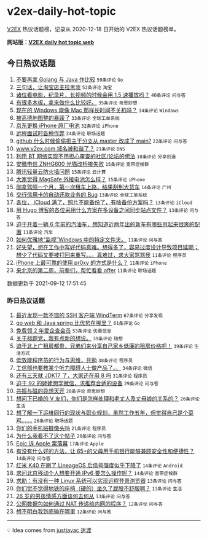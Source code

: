 # v2ex-daily-hot-topic

[V2EX](https://www.v2ex.com/) 热议话题榜，记录从 2020-12-18 日开始的 V2EX 热议话题榜单。

**网站版：[V2EX daily hot topic web](https://boojack.github.io/v2ex-daily-hot-topic-web/)**

## 今日热议话题

<!-- TODAY BEGIN -->

1. [不要再拿 Golang 与 Java 作比较](https://www.v2ex.com/t/801337) `59条评论` `Go`
1. [三句话，让淘宝店主拉黑我](https://www.v2ex.com/t/801368) `52条评论` `淘宝`
1. [诸位看电影，纪录片，长视频的时候会用 1.5 速播放吗？](https://www.v2ex.com/t/801352) `40条评论` `问与答`
1. [有很多木板，拿来做什么比较好。](https://www.v2ex.com/t/801328) `35条评论` `奇思妙想`
1. [现在的 Windows 能像 Mac 那样长时间不关机吗？](https://www.v2ex.com/t/801417) `34条评论` `Windows`
1. [被高德地图整的暴躁了](https://www.v2ex.com/t/801330) `33条评论` `全球工单系统`
1. [京东更换 iPhone 原厂电池](https://www.v2ex.com/t/801369) `32条评论` `iPhone`
1. [远程面试时各种作弊](https://www.v2ex.com/t/801363) `24条评论` `职场话题`
1. [github 什么时候偷偷把主干分支从 master 改成了 main?](https://www.v2ex.com/t/801415) `22条评论` `问与答`
1. [www.v2ex.com 域名被和谐了？](https://www.v2ex.com/t/801382) `21条评论` `DNS`
1. [利用 BT 网络实现不用担心审查的社区/论坛的想法](https://www.v2ex.com/t/801431) `18条评论` `分享创造`
1. [安徽电信 ZNHG600 光猫改桥接失败](https://www.v2ex.com/t/801420) `15条评论` `宽带症候群`
1. [腾讯轻量云防火墙问题](https://www.v2ex.com/t/801401) `15条评论` `云计算`
1. [大家觉得 MagSafe 外接电池怎么样？](https://www.v2ex.com/t/801358) `15条评论` `iPhone`
1. [刚拿驾照一个月，第一次租车上路，结果刮到大货车](https://www.v2ex.com/t/801416) `14条评论` `广州`
1. [交行信用卡的自动还款业务的 Bug](https://www.v2ex.com/t/801347) `13条评论` `全球工单系统`
1. [各位， iCloud 满了，照片不能备份了，有啥备份方案吗？](https://www.v2ex.com/t/801338) `13条评论` `iCloud`
1. [用 Hugo 博客的各位采用什么方案在多设备之间同步站点文件？](https://www.v2ex.com/t/801335) `13条评论` `问与答`
1. [迫于开着一辆 6 年前的汽油车，想知道近两年出的新车有哪些用起来很爽的配置](https://www.v2ex.com/t/801405) `11条评论` `汽车`
1. [如何优雅地“监视”Windows 中的特定文件夹。](https://www.v2ex.com/t/801383) `11条评论` `问与答`
1. [好失望，想在工作中写好代码真难。想得多了，容易过度设计导致项目延期；想少了代码又要被打回来重写。。。真难过，求大家骂骂我](https://www.v2ex.com/t/801379) `11条评论` `程序员`
1. [iPhone 上最可靠的使用 pr0xy 的方式是什么？](https://www.v2ex.com/t/801343) `11条评论` `iPhone`
1. [来北京的第二周，前辈们，帮忙看看 offer](https://www.v2ex.com/t/801332) `11条评论` `职场话题`

数据更新于 2021-09-12 17:51:45

<!-- TODAY END -->

### 昨日热议话题

<!-- YESTERDAY BEGIN -->

1. [最近发现一款不错的 SSH 客户端 WindTerm](https://www.v2ex.com/t/801168) `67条评论` `分享发现`
1. [go web 和 Java spring 比优势在哪里？](https://www.v2ex.com/t/801212) `61条评论` `Go`
1. [免费领 2 年爱企查会员](https://www.v2ex.com/t/801229) `53条评论` `优惠信息`
1. [关于标题党，我有点新的想说。](https://www.v2ex.com/t/801183) `39条评论` `随想`
1. [迫于北上广租房都贵，兄弟们来分享自己家乡低廉的租房价格吧！](https://www.v2ex.com/t/801194) `39条评论` `生活方式`
1. [低效能程序员的行为与思维，共勉](https://www.v2ex.com/t/801228) `38条评论` `程序员`
1. [工信部也要教某个听力障碍人士做产品了。。](https://www.v2ex.com/t/801269) `34条评论` `微信`
1. [还有三天就 JDK17 了，大家还在用 8 吗](https://www.v2ex.com/t/801237) `31条评论` `程序员`
1. [迫于 92 的姥姥想学微信，求推荐合适的设备](https://www.v2ex.com/t/801206) `29条评论` `问与答`
1. [共振与磁的异想天开](https://www.v2ex.com/t/801305) `28条评论` `奇思妙想`
1. [想问下已婚的 V 友们，你们是怎样处理和老丈人及丈母娘的关系的？](https://www.v2ex.com/t/801178) `26条评论` `生活`
1. [想了解一下运维同行的现状与职业规划，虽然工作五年，但觉得自己是个菜鸡.......](https://www.v2ex.com/t/801191) `26条评论` `职场话题`
1. [你们的手机贴摄像头吗](https://www.v2ex.com/t/801222) `21条评论` `程序员`
1. [为什么我看不了这个帖子](https://www.v2ex.com/t/801220) `20条评论` `问与答`
1. [Epic 诉 Apple 案落幕](https://www.v2ex.com/t/801197) `17条评论` `Apple`
1. [有没有什么好的方法，让 65+的父母用手机银行能够兼顾安全性和便捷性？](https://www.v2ex.com/t/801217) `14条评论` `问与答`
1. [红米 K40 在刷了 LineageOS 后信号强度似乎下降了](https://www.v2ex.com/t/801170) `14条评论` `Android`
1. [求问北京移动个人想要开通 IPv6 要怎么操作呢？](https://www.v2ex.com/t/801166) `14条评论` `宽带症候群`
1. [求助：有没有一种 Linux 系统可以实现远程登录浏览器](https://www.v2ex.com/t/801261) `13条评论` `问与答`
1. [你们觉不觉得地铁的座椅（硬的）坐久了屁股不舒服啊？](https://www.v2ex.com/t/801243) `13条评论` `生活`
1. [26 岁的男孩情感方面该何去何从](https://www.v2ex.com/t/801182) `13条评论` `问与答`
1. [公网数据包如何通过 NAT 传递给内网的程序？](https://www.v2ex.com/t/801291) `12条评论` `问与答`
1. [想不明白我到底输在哪里](https://www.v2ex.com/t/801277) `12条评论` `问与答`

<!-- YESTERDAY END -->

---

💡 Idea comes from [justjavac 迷渡](https://github.com/justjavac/)
